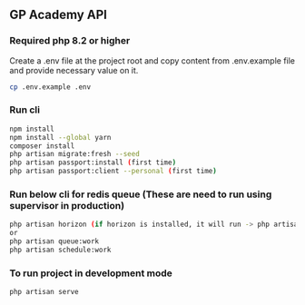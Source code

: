 ## GP Academy API

### Required php 8.2 or higher

Create a .env file at the project root and copy content from .env.example file and provide necessary value on it.

```bash
cp .env.example .env
```

### Run cli

```bash
npm install
npm install --global yarn
composer install
php artisan migrate:fresh --seed
php artisan passport:install (first time)
php artisan passport:client --personal (first time)
```

### Run below cli for redis queue (These are need to run using supervisor in production)

```bash
php artisan horizon (if horizon is installed, it will run -> php artisan queue:work)
or
php artisan queue:work
php artisan schedule:work
```

### To run project in development mode

```bash
php artisan serve
```
